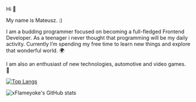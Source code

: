 Hi 👋

My name is Mateusz. :)

I am a budding programmer focused on becoming a full-fledged Frontend Developer. 
As a teenager i never thought that programming will be my daily activity. Currently I’m spending my free time to learn new things and explore that wonderful world.  🌍

I am also an enthusiast of new technologies, automotive and video games. 🚗

[![Top Langs](https://github-readme-stats.vercel.app/api/top-langs/?username=xflameyoke&layout=compact)](https://github.com/anuraghazra/github-readme-stats)
  
![xFlameyoke's GitHub stats](https://github-readme-stats.vercel.app/api?username=xflameyoke&show_icons=true) 




